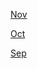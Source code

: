 [Nov](https://r3dbabyvamp.github.io/Paula-s-Website/YRS/2022/Fall/Nov)

[Oct](https://r3dbabyvamp.github.io/Paula-s-Website/YRS/2022/Fall/Oct)

[Sep](https://r3dbabyvamp.github.io/Paula-s-Website/YRS/2022/Fall/Sep)

